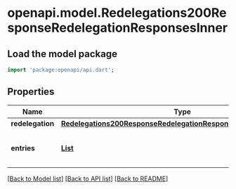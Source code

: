 # openapi.model.Redelegations200ResponseRedelegationResponsesInner

## Load the model package
```dart
import 'package:openapi/api.dart';
```

## Properties
Name | Type | Description | Notes
------------ | ------------- | ------------- | -------------
**redelegation** | [**Redelegations200ResponseRedelegationResponsesInnerRedelegation**](Redelegations200ResponseRedelegationResponsesInnerRedelegation.md) |  | [optional] 
**entries** | [**List<Redelegations200ResponseRedelegationResponsesInnerEntriesInner>**](Redelegations200ResponseRedelegationResponsesInnerEntriesInner.md) |  | [optional] [default to const []]

[[Back to Model list]](../README.md#documentation-for-models) [[Back to API list]](../README.md#documentation-for-api-endpoints) [[Back to README]](../README.md)


